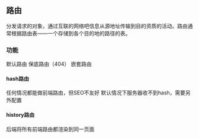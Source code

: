 ## 路由
分发请求的对象，通过互联的网络吧信息从源地址传输到目的资质的活动。路由通常根据路由表——一个存储到各个目的地的路径的表。

### 功能
默认路由
保底路由（404）
嵌套路由
#### hash路由
任何情况都能做前端路由，但SEO不友好
默认情况下服务器收不到hash，需要另外配置
#### history路由
后端将所有前端路由都渲染到同一页面